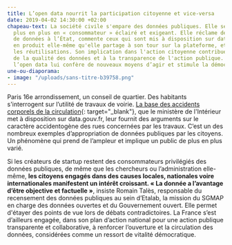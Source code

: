 ```yaml
---
title: L’open data nourrit la participation citoyenne et vice-versa
date: 2019-04-02 14:30:00 +02:00
chapeau-text: La société civile s'empare des données publiques. Elle se comporte de
  plus en plus en « consommateur » éclairé et exigeant. Elle réclame de nouveaux jeux
  de données à l’État, commente ceux qui sont mis à disposition sur data.gouv.fr,
  en produit elle-même qu'elle partage à son tour sur la plateforme, et multiplie
  les réutilisations. Son implication dans l'action citoyenne contribue à l'amélioration
  de la qualité des données et à la transparence de l'action publique. Réciproquement,
  l’open data lui confère de nouveaux moyens d’agir et stimule la démocratie.
une-ou-diaporama:
- image: "/uploads/sans-titre-b39758.png"
---
```


Paris 16e arrondissement, un conseil de quartier. Des habitants s'interrogent sur l’utilité de travaux de voirie. [La base des accidents corporels de la circulation](https://www.data.gouv.fr/fr/datasets/base-de-donnees-accidents-corporels-de-la-circulation/){: target="_blank"}, que le ministère de l'Intérieur met à disposition sur data.gouv.fr, leur fournit des arguments sur le caractère accidentogène des rues concernées par les travaux. C’est un des nombreux exemples d’appropriation de données publiques par les citoyens. Un phénomène qui prend de l’ampleur et implique un public de plus en plus varié.

Si les créateurs de startup restent des consommateurs privilégiés des données publiques, de même que les chercheurs ou l’administration elle-même, **les citoyens engagés dans des causes locales, nationales voire internationales manifestent un intérêt croissant. « La donnée a l’avantage d’être objective et factuelle »**, insiste Romain Talès, responsable du recensement des données publiques au sein d’Etalab, la mission du SGMAP en charge des données ouvertes et du Gouvernement ouvert. Elle permet d'étayer des points de vue lors de débats contradictoires. La France s’est d’ailleurs engagée, dans son plan d’action national pour une action publique transparente et collaborative, à renforcer l’ouverture et la circulation des données, considérées comme un ressort de vitalité démocratique.
